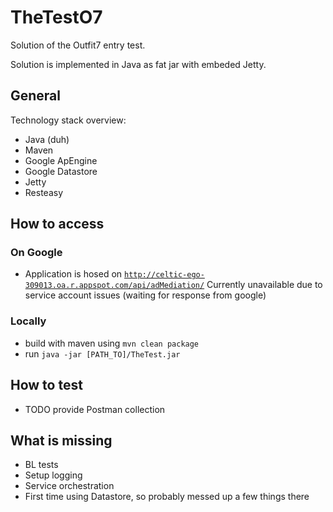 # TheTestO7

Solution of the Outfit7 entry test.

Solution is implemented in Java as fat jar with embeded Jetty.

## General
Technology stack overview:
- Java (duh)
- Maven
- Google ApEngine 
- Google Datastore
- Jetty 
- Resteasy

## How to access
### On Google
- Application is hosed on <code>http://celtic-ego-309013.oa.r.appspot.com/api/adMediation/</code> 
Currently unavailable due to service account issues (waiting for response from google)
### Locally 
- build with maven using <code>mvn clean package</code>
- run <code>java -jar [PATH_TO]/TheTest.jar</code>

## How to test
- TODO provide Postman collection

## What is missing
- BL tests
- Setup logging
- Service orchestration
- First time using Datastore, so probably messed up a few things there
